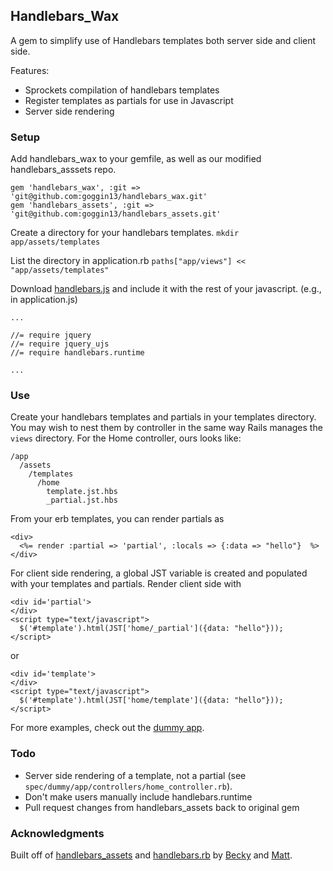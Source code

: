 ## Handlebars_Wax

A gem to simplify use of Handlebars templates both server side and client side.

Features:
* Sprockets compilation of handlebars templates  
* Register templates as partials for use in Javascript  
* Server side rendering  

### Setup

Add handlebars_wax to your gemfile, as well as our modified handlebars_asssets repo.
```
gem 'handlebars_wax', :git => 'git@github.com:goggin13/handlebars_wax.git'
gem 'handlebars_assets', :git => 'git@github.com:goggin13/handlebars_assets.git'
```

Create a directory for your handlebars templates.
`mkdir app/assets/templates`  

List the directory in application.rb
`paths["app/views"] << "app/assets/templates"`  

Download [handlebars.js](https://github.com/wycats/handlebars.js/downloads) and include it with
the rest of your javascript. 
(e.g., in application.js) 
```
...

//= require jquery
//= require jquery_ujs
//= require handlebars.runtime

...
```  

### Use

Create your handlebars templates and partials in your templates directory.
You may wish to nest them by controller in the same way Rails manages the `views`
directory. For the Home controller, ours looks like:
```
/app  
  /assets  
    /templates
      /home
        template.jst.hbs
        _partial.jst.hbs
```
From your erb templates, you can render partials as 
```
<div>
  <%= render :partial => 'partial', :locals => {:data => "hello"}  %>
</div>
```

For client side rendering, a global JST variable is created
and populated with your templates and partials.  Render client side
with 
```
<div id='partial'>
</div>
<script type="text/javascript">
  $('#template').html(JST['home/_partial']({data: "hello"}));
</script>
```
or 
```
<div id='template'>
</div>
<script type="text/javascript">
  $('#template').html(JST['home/template']({data: "hello"}));
</script>
```

For more examples, check out the [dummy app](https://github.com/goggin13/handlebars_wax/tree/master/spec/dummy).  

### Todo
* Server side rendering of a template, not a partial (see `spec/dummy/app/controllers/home_controller.rb`).  
* Don't make users manually include handlebars.runtime  
* Pull request changes from handlebars_assets back to original gem  

### Acknowledgments
Built off of [handlebars_assets](https://github.com/leshill/handlebars_assets) 
and [handlebars.rb](https://github.com/cowboyd/handlebars.rb) 
by [Becky](github.com/becarella) and [Matt](github.com/goggin13).

